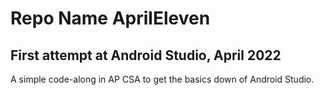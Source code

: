 # Repo Name AprilEleven

## First attempt at Android Studio, April 2022

A simple code-along in AP CSA to get the basics down of Android Studio. 
